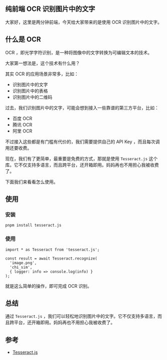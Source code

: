 ## 纯前端 OCR 识别图片中的文字

大家好，这里是两分钟前端，今天给大家带来的是使用 OCR 识别图片中的文字。

## 什么是 OCR

OCR ，即光学字符识别，是一种将图像中的文字转换为可编辑文本的技术。

大家第一想法是，这个技术有什么用？

其实 OCR 的应用场景非常多，比如：

- 识别图片中的文字
- 识别图片中的表格
- 识别图片中的二维码

过去，我们识别图片中的文字，可能会想到接入一些靠谱的第三方平台，比如：

- 百度 OCR
- 腾讯 OCR
- 阿里 OCR

不过接入这些都是有门槛有代价的，我们需要提供自己的 API Key ，而且每次调用还要收费。

现在，我们有了更简单，最重要是免费的方式，那就是使用 `Tesseract.js` 这个库。它不仅支持多语言，而且跨平台，还开箱即用。妈妈再也不用担心我被收费了。

下面我们来看看怎么使用。

## 使用

### 安装

```
pnpm install tesseract.js
```

### 使用

```
import * as Tesseract from 'tesseract.js';

const result = await Tesseract.recognize(
  'image.png',
  'chi_sim',
  { logger: info => console.log(info) }
);
```

就是这么简单的操作，即可完成 OCR 识别。

## 总结

通过 `Tesseract.js` ，我们可以轻松地识别图片中的文字。它不仅支持多语言，而且跨平台，还开箱即用。妈妈再也不用担心我被收费了。

## 参考

- [Tesseract.js](https://github.com/naptha/tesseract.js)
